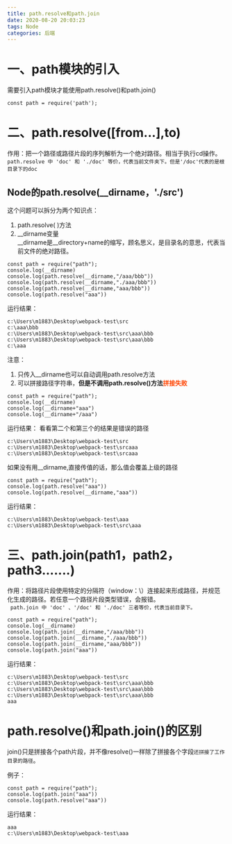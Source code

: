 ```yaml
---
title: path.resolve和path.join
date: 2020-08-20 20:03:23
tags: Node
categories: 后端
---
```

# 一、path模块的引入
需要引入path模块才能使用path.resolve()和path.join()
```
const path = require('path');
```
# 二、path.resolve([from...],to)
作用：把一个路径或路径片段的序列解析为一个绝对路径。相当于执行cd操作。   
`path.resolve 中 'doc' 和 './doc' 等价，代表当前文件夹下。但是'/doc'代表的是根目录下的doc`
<!-- more -->
## Node的path.resolve(__dirname，'./src')
这个问题可以拆分为两个知识点：
1. path.resolve( )方法
2. __dirname变量  
__dirname是__directory+name的缩写，顾名思义，是目录名的意思，代表当前文件的绝对路径。

```
const path = require("path");
console.log(__dirname)
console.log(path.resolve(__dirname,"/aaa/bbb"))
console.log(path.resolve(__dirname,"./aaa/bbb"))
console.log(path.resolve(__dirname,"aaa/bbb"))
console.log(path.resolve("aaa"))
```
运行结果：

```
c:\Users\m1883\Desktop\webpack-test\src
c:\aaa\bbb
c:\Users\m1883\Desktop\webpack-test\src\aaa\bbb
c:\Users\m1883\Desktop\webpack-test\src\aaa\bbb
c:\aaa
```

注意：  
1. 只传入__dirname也可以自动调用path.resolve方法
2. 可以拼接路径字符串，**但是不调用path.resolve()方法<font color="#f40">拼接失败</font>**
```
const path = require("path");
console.log(__dirname)
console.log(__dirname+"aaa")
console.log(__dirname+"/aaa")
```
运行结果：
看看第二个和第三个的结果是错误的路径
```
c:\Users\m1883\Desktop\webpack-test\src
c:\Users\m1883\Desktop\webpack-test\srcaaa
c:\Users\m1883\Desktop\webpack-test\srcaaa
```

如果没有用__dirname,直接传值的话，那么值会覆盖上级的路径

```
const path = require("path");
console.log(path.resolve("aaa"))
console.log(path.resolve(__dirname,"aaa"))
```
运行结果：

```
c:\Users\m1883\Desktop\webpack-test\aaa
c:\Users\m1883\Desktop\webpack-test\src\aaa
```



# 三、path.join(path1，path2，path3.......)
 作用：将路径片段使用特定的分隔符（window：\）连接起来形成路径，并规范化生成的路径。若任意一个路径片段类型错误，会报错。  
` path.join 中 'doc' 、'/doc' 和 './doc' 三者等价，代表当前目录下。`
```
const path = require("path");
console.log(__dirname)
console.log(path.join(__dirname,"/aaa/bbb"))
console.log(path.join(__dirname,"./aaa/bbb"))
console.log(path.join(__dirname,"aaa/bbb"))
console.log(path.join("aaa"))
```
运行结果：

```
c:\Users\m1883\Desktop\webpack-test\src
c:\Users\m1883\Desktop\webpack-test\src\aaa\bbb
c:\Users\m1883\Desktop\webpack-test\src\aaa\bbb
c:\Users\m1883\Desktop\webpack-test\src\aaa\bbb
aaa
```

# path.resolve()和path.join()的区别
join()只是拼接各个path片段，并不像resolve()一样除了拼接各个字段`还拼接了工作目录的路径`。  

例子：

```
const path = require("path");
console.log(path.join("aaa"))
console.log(path.resolve("aaa"))
```
运行结果：

```
aaa
c:\Users\m1883\Desktop\webpack-test\aaa
```